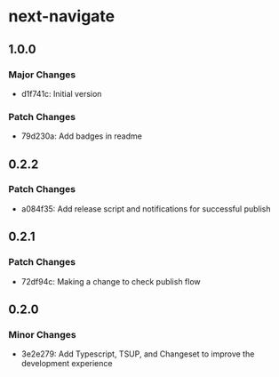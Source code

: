 # next-navigate

## 1.0.0

### Major Changes

- d1f741c: Initial version

### Patch Changes

- 79d230a: Add badges in readme

## 0.2.2

### Patch Changes

- a084f35: Add release script and notifications for successful publish

## 0.2.1

### Patch Changes

- 72df94c: Making a change to check publish flow

## 0.2.0

### Minor Changes

- 3e2e279: Add Typescript, TSUP, and Changeset to improve the development experience
